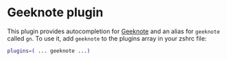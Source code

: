 # Geeknote plugin
This plugin provides autocompletion for [Geeknote](https://github.com/VitaliyRodnenko/geeknote)
and an alias for `geeknote` called `gn`.
To use it, add `geeknote` to the plugins array in your zshrc file:
```zsh
plugins=( ... geeknote ...)
```
